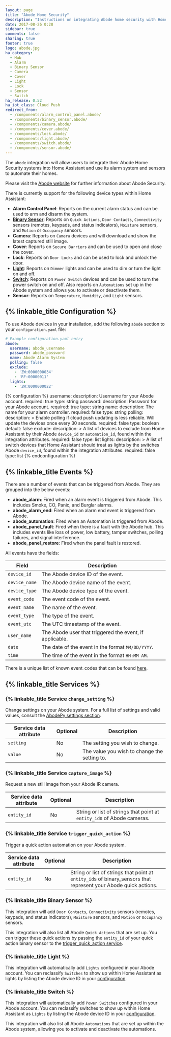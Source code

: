 ```yaml
---
layout: page
title: "Abode Home Security"
description: "Instructions on integrating Abode home security with Home Assistant."
date: 2017-08-26 0:28
sidebar: true
comments: false
sharing: true
footer: true
logo: abode.jpg
ha_category:
  - Hub
  - Alarm
  - Binary Sensor
  - Camera
  - Cover
  - Light
  - Lock
  - Sensor
  - Switch
ha_release: 0.52
ha_iot_class: Cloud Push
redirect_from:
  - /components/alarm_control_panel.abode/
  - /components/binary_sensor.abode/
  - /components/camera.abode/
  - /components/cover.abode/
  - /components/lock.abode/
  - /components/light.abode/
  - /components/switch.abode/
  - /components/sensor.abode/
---
```


The `abode` integration will allow users to integrate their Abode Home Security systems into Home Assistant and use its alarm system and sensors to automate their homes.

Please visit the [Abode website](https://goabode.com/) for further information about Abode Security.

There is currently support for the following device types within Home Assistant:

- **Alarm Control Panel**: Reports on the current alarm status and can be used to arm and disarm the system.
- [**Binary Sensor**](/components/abode/#binary-sensor): Reports on `Quick Actions`, `Door Contacts`, `Connectivity` sensors (remotes, keypads, and status indicators), `Moisture` sensors, and `Motion` or `Occupancy` sensors.
- **Camera**: Reports on `Camera` devices and will download and show the latest captured still image.
- **Cover**: Reports on `Secure Barriers` and can be used to open and close the cover.
- **Lock**: Reports on `Door Locks` and can be used to lock and unlock the door.
- [**Light**](/components/abode/#light): Reports on `Dimmer` lights and can be used to dim or turn the light on and off.
- [**Switch**](/components/abode/#switch): Reports on `Power Switch` devices and can be used to turn the power switch on and off. Also reports on `Automations` set up in the Abode system and allows you to activate or deactivate them.
- **Sensor**: Reports on `Temperature`, `Humidity`, and `Light` sensors.

## {% linkable_title Configuration %}

To use Abode devices in your installation,
add the following `abode` section to your `configuration.yaml` file:

```yaml
# Example configuration.yaml entry
abode:
  username: abode_username
  password: abode_password
  name: Abode Alarm System
  polling: false
  exclude:
    - 'ZW:0000000034'
    - 'RF:00000011'
  lights:
    - 'ZW:0000000022'
```

{% configuration %}
username:
  description: Username for your Abode account.
  required: true
  type: string
password:
  description: Password for your Abode account.
  required: true
  type: string
name:
  description: The name for your alarm controller.
  required: false
  type: string
polling:
  description: >
    Enable polling if cloud push updating is less reliable.
    Will update the devices once every 30 seconds.
  required: false
  type: boolean
  default: false
exclude:
  description: >
    A list of devices to exclude from Home Assistant by their Abode `device_id`
    or `automation_id`, found within the integration attributes.
  required: false
  type: list
lights:
  description: >
    A list of switch devices that Home Assistant should treat as lights by the
    switches Abode `device_id`, found within the integration attributes.
  required: false
  type: list
{% endconfiguration %}

## {% linkable_title Events %}

There are a number of events that can be triggered from Abode.
They are grouped into the below events:

- **abode_alarm**: Fired when an alarm event is triggered from Abode. This includes Smoke, CO, Panic, and Burglar alarms.
- **abode_alarm_end**: Fired when an alarm end event is triggered from Abode.
- **abode_automation**: Fired when an Automation is triggered from Abode.
- **abode_panel_fault**: Fired when there is a fault with the Abode hub. This includes events like loss of power, low battery, tamper switches, polling failures, and signal interference.
- **abode_panel_restore**: Fired when the panel fault is restored.

All events have the fields:

Field | Description
----- | -----------
`device_id` | The Abode device ID of the event.
`device_name` | The Abode device name of the event.
`device_type` | The Abode device type of the event.
`event_code` | The event code of the event.
`event_name` | The name of the event.
`event_type` | The type of the event.
`event_utc` | The UTC timestamp of the event.
`user_name` | The Abode user that triggered the event, if applicable.
`date` | The date of the event in the format `MM/DD/YYYY`.
`time` | The time of the event in the format `HH:MM AM`.

There is a unique list of known event_codes that can be found
[here](https://github.com/MisterWil/abodepy/files/1262019/timeline_events.txt).

## {% linkable_title Services %}

### {% linkable_title Service `change_setting` %}

Change settings on your Abode system.
For a full list of settings and valid values, consult the
[AbodePy settings section](https://github.com/MisterWil/abodepy/blob/master/README.rst#settings).

| Service data attribute | Optional | Description |
| ---------------------- | -------- | ----------- |
| `setting` | No | The setting you wish to change.
| `value` | No | The value you wish to change the setting to.

### {% linkable_title Service `capture_image` %}

Request a new still image from your Abode IR camera.

| Service data attribute | Optional | Description |
| ---------------------- | -------- | ----------- |
| `entity_id` | No | String or list of strings that point at `entity_id`s of Abode cameras.

### {% linkable_title Service `trigger_quick_action` %}

Trigger a quick action automation on your Abode system.

| Service data attribute | Optional | Description |
| ---------------------- | -------- | ----------- |
| `entity_id` | No | String or list of strings that point at `entity_id`s of binary_sensors that represent your Abode quick actions.

### {% linkable_title Binary Sensor %}

This integration will add `Door Contacts`, `Connectivity` sensors (remotes, keypads, and status indicators), `Moisture` sensors, and `Motion` or `Occupancy` sensors.

This integration will also list all Abode `Quick Actions` that are set up. You can trigger these quick actions by passing the `entity_id` of your quick action binary sensor to the [trigger_quick_action service](/components/abode/#trigger_quick_action).

### {% linkable_title Light %}

This integration will automatically add `Lights` configured in your Abode account. You can reclassify `Switches` to show up within Home Assistant as lights by listing the Abode device ID in your [configuration](/components/abode/#configuration).

### {% linkable_title Switch %}

This integration will automatically add `Power Switches` configured in your Abode account. You can reclassify switches to show up within Home Assistant as `Lights` by listing the Abode device ID in your [configuration](/components/abode/#configuration).

This integration will also list all Abode `Automations` that are set up within the Abode system, allowing you to activate and deactivate the automations.
